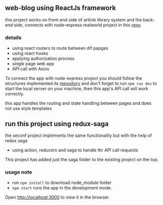 ## web-blog using ReactJs framework

this project works on front-end side of article library system and the back-end side, connects with node-express realworld project in this [repo](https://github.com/gothinkster/node-express-realworld-example-app)

### details
+ using react routers to route between dif papges
+ using react hooks
+ applying authorization process
+ single page web app
+ API call with Axios

To connect the app with node-express project you should follow the structures implemented its [repository](https://github.com/gothinkster/node-express-realworld-example-app) and don't forget to run `npm run dev` to start the local server on your machine, then this app's API call will work correctly.

this app handles the routing and state handling between pages and does not use style templates
</br>


## run this project using redux-saga
the seconf project implements the same functionality but with the help of redux saga

+ using action, reducers and saga to handle thr API call requests

This project has added just the saga folder to the existing project on the top.
</br>


### usage note
+ run `npm install` to download node_module folder
+ `npm start` runs the app in the development mode.<br />


Open [http://localhost:3000](http://localhost:3000) to view it in the browser.

